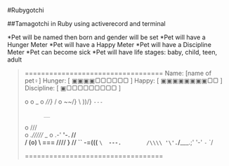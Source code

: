 #Rubygotchi

##Tamagotchi in Ruby using activerecord and terminal

*Pet will be named then born and gender will be set
*Pet will have a Hunger Meter
*Pet will have a Happy Meter
*Pet will have a Discipline Meter
*Pet can become sick
*Pet will have life stages: baby, child, teen, adult

>==================================
>          Name: [name of pet♀]
>        Hunger: [ ▣▣▣▣▢▢▢▢▢▢ ]
>         Happy: [ ▣▣▣▣▣▣▣▣▢▢ ]
>    Discipline: [ ▣▢▢▢▢▢▢▢▢▢ ]
>
>o
>  o  _
> o _//}_
>  / o ~~\/}
>  \   ))/\}
>   `---`
>
>           __
>   o      ///\
> o     _./////_      _
>  o .-'      __'-.  //\
>   / (o)  \\ ===  \////
>  }       //  `` -=(((
>  `\  ---.        /\\\\
>    '\'.`/_____.;'  '-'
>      `-`     `\/
>
>==================================

